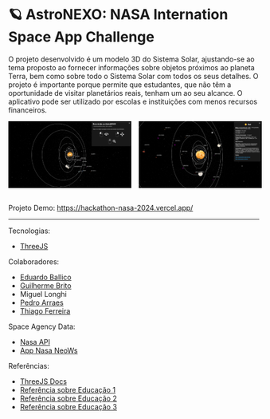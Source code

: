 # 🪐 AstroNEXO: NASA Internation Space App Challenge

O projeto desenvolvido é um modelo 3D do Sistema Solar, ajustando-se ao tema proposto ao fornecer informações sobre objetos próximos ao planeta Terra, bem como sobre todo o Sistema Solar com todos os seus detalhes. O projeto é importante porque permite que estudantes, que não têm a oportunidade de visitar planetários reais, tenham um ao seu alcance. O aplicativo pode ser utilizado por escolas e instituições com menos recursos financeiros.

<div style="display: flex; gap: 15px">
<img src="./public/screenshoot.png" width="49%"/>
<img src="./public/screenshoot_2.png" width="49%" />
</div>

<br>

Projeto Demo: https://hackathon-nasa-2024.vercel.app/

---

Tecnologias:
- [ThreeJS](https://threejs.org/)

Colaboradores:
- [Eduardo Ballico](https://github.com/EduardoBllc)
- [Guilherme Brito](https://github.com/Glbdias)
- Miguel Longhi
- [Pedro Arraes](https://github.com/arraes544)
- [Thiago Ferreira](https://github.com/iamThiagoo)

Space Agency Data:
- [Nasa API](https://api.nasa.gov/)
- [App Nasa NeoWs](https://eyes.nasa.gov/apps/asteroids/#/home)

Referências:
- [ThreeJS Docs](https://eyes.nasa.gov/apps/asteroids/#/home)
- [Referência sobre Educação 1](https://www.astro4dev.org/case-studies/)
- [Referência sobre Educação 2](https://iau.org/education/strategic_plan/)
- [Referência sobre Educação 3](https://www.cambridge.org/core/journals/highlights-of-astronomy/article/fostering-science-education-in-the-developing-countries/FD75D03752341137E58505F56EFD64BF)
